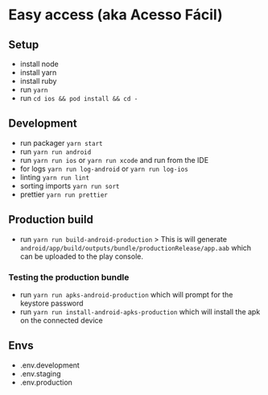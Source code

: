# Easy access (aka Acesso Fácil)

## Setup

- install node
- install yarn
- install ruby
- run `yarn`
- run `cd ios && pod install && cd -`

## Development

- run packager `yarn start`
- run `yarn run android`
- run `yarn run ios` or `yarn run xcode` and run from the IDE
- for logs `yarn run log-android` or `yarn run log-ios`
- linting `yarn run lint`
- sorting imports `yarn run sort`
- prettier `yarn run prettier`

## Production build

- run `yarn run build-android-production` > This is will generate `android/app/build/outputs/bundle/productionRelease/app.aab` which can be uploaded to the play console.

### Testing the production bundle

- run `yarn run apks-android-production` which will prompt for the keystore password
- run `yarn run install-android-apks-production` which will install the apk on the connected device

## Envs

- .env.development
- .env.staging
- .env.production
